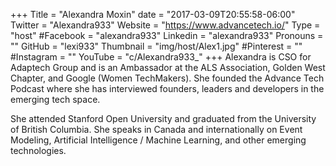 +++
Title = "Alexandra Moxin"
date = "2017-03-09T20:55:58-06:00"
Twitter = "Alexandra933"
Website = "https://www.advancetech.io/"
Type = "host"
#Facebook = "alexandra933"
Linkedin = "alexandra933"
Pronouns = ""
GitHub = "lexi933"
Thumbnail = "img/host/Alex1.jpg"
#Pinterest = ""
#Instagram = ""
YouTube = "c/Alexandra933_"
+++
Alexandra is CSO for Adaptech Group and is an Ambassador at the ALS Association, Golden West Chapter, and Google (Women TechMakers). She founded the Advance Tech Podcast where she has interviewed founders, leaders and developers in the emerging tech space.

She attended Stanford Open University and graduated from the University of British Columbia. She speaks in Canada and internationally on Event Modeling, Artificial Intelligence / Machine Learning, and other emerging technologies.